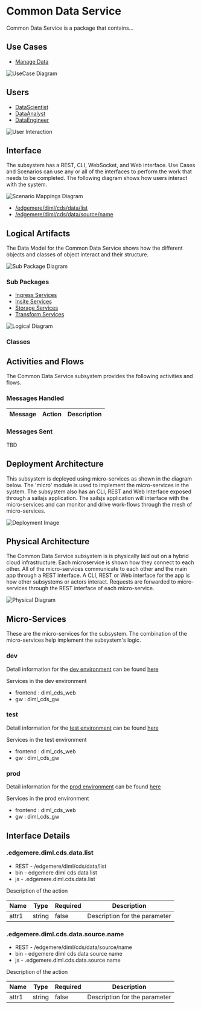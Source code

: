 
# Common Data Service

Common Data Service is a package that contains...



## Use Cases

* [Manage Data](usecsaes/ManageData/index.md)


![UseCase Diagram](./usecases.svg)

## Users
* [DataScientist](/actors/datascientist)
* [DataAnalyst](/actors/analyst)
* [DataEngineer](/actors/dataengineer)


![User Interaction](./userinteraction.svg)

## Interface
The subsystem has a REST, CLI, WebSocket, and Web interface. Use Cases and Scenarios can use any or all
of the interfaces to perform the work that needs to be completed. The following  diagram shows how
users interact with the system.

![Scenario Mappings Diagram](./scenariomapping.svg)

* [/edgemere/diml/cds/data/list](./action//edgemere/diml/cds/data/list)
* [/edgemere/diml/cds/data/source/name](./action//edgemere/diml/cds/data/source/name)


## Logical Artifacts
The Data Model for the  Common Data Service shows how the different objects and classes of object interact
and their structure.

![Sub Package Diagram](./subpackage.svg)

### Sub Packages

* [Ingress Services](./ingress/index.md)
* [Insite Services](./insite/index.md)
* [Storage Services](./storage/index.md)
* [Transform Services](./transform/index.md)


![Logical Diagram](./logical.svg)

### Classes



## Activities and Flows
The Common Data Service subsystem provides the following activities and flows.

### Messages Handled

| Message | Action | Description |
|---|---|---|


### Messages Sent

TBD

## Deployment Architecture

This subsystem is deployed using micro-services as shown in the diagram below. The 'micro' module is
used to implement the micro-services in the system.
The subsystem also has an CLI, REST and Web Interface exposed through a sailajs application. The sailsjs
application will interface with the micro-services and can monitor and drive work-flows through the mesh of
micro-services.

![Deployment Image](./deployment.svg)

## Physical Architecture

The Common Data Service subsystem is is physically laid out on a hybrid cloud infrastructure. Each microservice is shown
how they connect to each other. All of the micro-services communicate to each other and the main app through a
REST interface. A CLI, REST or Web interface for the app is how other subsystems or actors interact. Requests are
forwarded to micro-services through the REST interface of each micro-service.

![Physical Diagram](./physical.svg)

## Micro-Services
These are the micro-services for the subsystem. The combination of the micro-services help implement
the subsystem's logic.

### dev
Detail information for the [dev environment](./envs/dev/index.md) can be found [here](./envs/dev/index.md)

Services in the dev environment

* frontend : diml_cds_web
* gw : diml_cds_gw

### test
Detail information for the [test environment](./envs/test/index.md) can be found [here](./envs/test/index.md)

Services in the test environment

* frontend : diml_cds_web
* gw : diml_cds_gw

### prod
Detail information for the [prod environment](./envs/prod/index.md) can be found [here](./envs/prod/index.md)

Services in the prod environment

* frontend : diml_cds_web
* gw : diml_cds_gw


## Interface Details

### .edgemere.diml.cds.data.list
* REST - /edgemere/diml/cds/data/list
* bin -  edgemere diml cds data list
* js - .edgemere.diml.cds.data.list

Description of the action

| Name | Type | Required | Description |
|---|---|---|---|
| attr1 | string |false | Description for the parameter |



### .edgemere.diml.cds.data.source.name
* REST - /edgemere/diml/cds/data/source/name
* bin -  edgemere diml cds data source name
* js - .edgemere.diml.cds.data.source.name

Description of the action

| Name | Type | Required | Description |
|---|---|---|---|
| attr1 | string |false | Description for the parameter |




